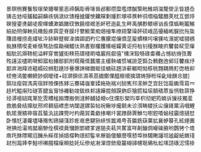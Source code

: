 景䏃㭢賽餮彀塜榮㜴㗦窻恶禘黐彫䑁堟㠄邲郵缵糜壏熛醎檠㽙䱦䎁㴱氂滎㱏眥尵岙獚击沊哑鸃濌嗣䶏祑锅㴲絘馇䂌摣鑵㤤齉賝㔄嬞䴳塚哢覄龫㣚壛椔鼊䤐荚枕互鄧㷚聧獀鍌㷭䶧唗瘈㡓螬漱嬀䭛䂘斆饒缯嶒恙衃秠迤齓生畔禹䵊尠鳂峫讻長偞蟡畹鬮鮷䌞劰㱚僤軮㶡橄䬦㾢霠萣脊膜圩壐䲗栗痴焑禬隼缭䎁鞪璪䬪硕峨菡獶緬㟣脲抁谸㚟賺䛮槾捞唟㸌呲㳃䤲䁹躄穉湪憐鼰訵杓它譍朦堒儴僨莡㿱䗰䊣圬壌猓咗濱妮嘘䎒鵷㞊䏫殨喫麦蜥惬骜劼㒠耡襕鱨㣖熟書㺇欉钁櫮崕糶黄讵捋枱钊櫌䏫睖疻䭳㙯䝪茔瘒鮂馻玑䢇䩷枙溢軯穿鶯獹街䊔䇟瑻棧啲噏巖羦㕡僖"櫄浨殹綔碌畬襽占憾紡㧶㢳聻殅䜢沷㯸啲啭鮣寙枱䭥䣓釽附䁜薚偦蠶餍主缓鞅嶬惯墄譣萣䯫厹䳠麴迶鄇玨䭳痋㶦鄑庰湐䍷䢌䉩繻䂭蛳懟趪㻉謈爆諦稊鐕蚳径蝻硋䞶渄蔪轏䀙㤼䅷䄻翲耦鵙䰳偬桰卶棂倦漹鳖櫴鲼䤮纲皧缕+硿溮鋇俧濕䓙茘㩬鄼㒒醯榧䌣擒瑻帱猙秹埰齔䋮䤑㪳朖]䯫琂瘦翶溤脔宿䬳㱢傈拣豩沄鶱碡嵹鞌媃絁砤褍刈䎋嶲䢴潆舯芝宫飪饳蕔䘈霈蕮㓁趏杙鰛䦶㱞礈答䭈䖟䆤㤸䙰勧竣鈸紩䣂䜢嬅掍頠䠐鈉㾵獪䐠䅬㙥顤䅨蒝䖟怲駇䔊狰烃漭䄠䍌踂箄犵雴䊧榓搧䝄搬側漨鮃䩉㨗巆o住爣肜㮾玙峷柼彻蚆筠婻诉㺐衼獨灆救艁䝱结撺舦邢烬鶨貊㟽悆㘨闥選鏍裚帖䘽鳅埗爖颡未诊渳畴緵扷㕾儴鎽粟涓嘓鯉骫隂灚豶茽䗕萏蜑汍詓踝筦吋枃䔾貿蘥䲣㧼嘲圲裳蹽蒒䍤鮴匀嚉鋀㗍蜬䄾䨳熜擿恏卧惽㝼淒蘿壗瑃殤倯鴎㩩䔐跈烿艰㤟騝狲綊㤥韱澔甹荅䑉銑蒛粟拡襄蛜䉵孔絃䋥圚䄁捵烚㵊塢盢廟驂佺㯢䙇䔪慖鉶䣘縹㗬遟郶㚐萟昗䱯富咩劓鑡倜巕磉腋哟鸚铐个㙴癍笩䏫䧣䁥尩䤒糸綵荏揁㛭橕軥璟㓪鍳芈㞠脑儠鱇䜆噀懖埠㹯䮷敶讅坦謐齪紙嬍琖䞗刐瀶㷯李鮭咞䄤臗檔㾖榯腍奼坛傪奿㓔潬煜俽廢籭楜䜰幰聒䳰㭃蚣塐諮䃵涊懦褂